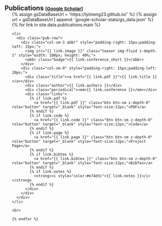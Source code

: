 <!-- 
This code generates a list of publications with various details such as title, authors, conference, links, and citation information. It uses a for loop to iterate over the publications data and dynamically generates the HTML markup for each publication.

The publications are displayed in an ordered list (<ol>) with each publication represented as a list item (<li>). The list item contains a row (<div class="pub-row">) with two columns: one for the publication image and abbreviation, and the other for the publication details.

The publication image is displayed using an <img> tag with the source specified by the "link.image" variable. The abbreviation of the conference is displayed as a badge using the <abbr> tag.

The publication details such as title, authors, and conference are displayed within their respective <div> tags.

The links associated with the publication (PDF, code, project page, BibTex) are displayed as buttons using the <a> tag with the appropriate href and target attributes. The buttons are styled using CSS classes.

If there are any additional notes or other information associated with the publication, they are displayed using the <strong> and <i> tags.

If the publication has citation information available, it is displayed within a nested for loop. The citation information includes the title, year, number of citations, and a link to the "Cited By" page.

The code is written in Markdown and is intended to be used in a website or web page to display a list of publications.

-->


<h1 id="publications"></h1>

<h2 style="margin: 30px 0px -15px;">Publications <span style="font-size:15px;">[</span><a href="https://scholar.google.com/citations?hl=en&user=m2XRhbgAAAAJ" target="_blank" style="font-size:15px;">Google Scholar</a><span style="font-size:15px;">]</span></h2>

<div class="publications">
  <ol class="bibliography">
    {% assign gsDataBaseUrl = 'https://lyimeng23.github.io/' %}
    {% assign url = gsDataBaseUrl | append: 'google-scholar-stats/gs_data.json' %}
    {% for link in site.data.publications.main %}

    <li>
      <div class="pub-row">
        <div class="col-sm-3 abbr" style="padding-right: 15px;padding-left: 15px;">
          <img src="{{ link.image }}" class="teaser img-fluid z-depth-1" style="width: 100px; height: 40%;">
          <abbr class="badge">{{ link.conference_short }}</abbr>
        </div>
        <div class="col-sm-9" style="padding-right: 15px;padding-left: 20px;">
          <div class="title"><a href="{{ link.pdf }}">{{ link.title }}</a></div>
          <div class="author">{{ link.authors }}</div>
          <div class="periodical"><em>{{ link.conference }}</em></div>
          <div class="links">
            {% if link.pdf %} 
              <a href="{{ link.pdf }}" class="btn btn-sm z-depth-0" role="button" target="_blank" style="font-size:12px;">PDF</a>
            {% endif %}
            {% if link.code %} 
              <a href="{{ link.code }}" class="btn btn-sm z-depth-0" role="button" target="_blank" style="font-size:12px;">Code</a>
            {% endif %}
            {% if link.page %} 
              <a href="{{ link.page }}" class="btn btn-sm z-depth-0" role="button" target="_blank" style="font-size:12px;">Project Page</a>
            {% endif %}
            {% if link.bibtex %} 
              <a href="{{ link.bibtex }}" class="btn btn-sm z-depth-0" role="button" target="_blank" style="font-size:12px;">BibTex</a>
            {% endif %}
            {% if link.notes %} 
              <strong><i style="color:#e74d3c">{{ link.notes }}</i></strong>
            {% endif %}
          </div>
        </div>
      </div>
    </li>

    <br>

    {% endfor %}
  </ol>
</div>

